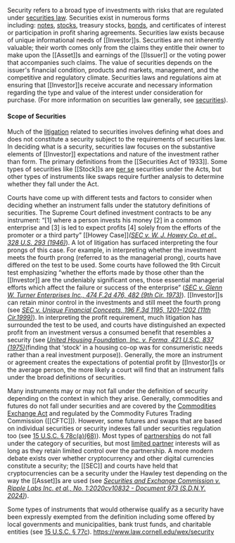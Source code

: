 Security refers to a broad type of investments with risks that are regulated under [securities law](https://www.law.cornell.edu/wex/securities). Securities exist in numerous forms including: [notes](https://www.law.cornell.edu/wex/note), [stocks](https://www.law.cornell.edu/wex/stock), treasury stocks, [bonds](https://www.law.cornell.edu/wex/bond), and certificates of interest or participation in profit sharing agreements. Securities law exists because of unique informational needs of [[Investor]]s. Securities are not inherently valuable; their worth comes only from the claims they entitle their owner to make upon the [[Asset]]s and earnings of the [[Issuer]] or the voting power that accompanies such claims. The value of securities depends on the issuer's financial condition, products and markets, management, and the competitive and regulatory climate. Securities laws and regulations aim at ensuring that [[Investor]]s receive accurate and necessary information regarding the type and value of the interest under consideration for purchase. (For more information on securities law generally, see [securities](https://www.law.cornell.edu/wex/securities)).

#### Scope of Securities

Much of the [litigation](https://www.law.cornell.edu/wex/litigation) related to securities involves defining what does and does not constitute a security subject to the requirements of securities law. In deciding what is a security, securities law focuses on the substantive elements of [[Investor]] expectations and nature of the investment rather than form. The primary definitions from the [[Securities Act of 1933]]. Some types of securities like [[Stock]]s are [per se](https://www.law.cornell.edu/wex/per_se) securities under the Acts, but other types of instruments like swaps require further analysis to determine whether they fall under the Act.

Courts have come up with different tests and factors to consider when deciding whether an instrument falls under the statutory definitions of securities. The Supreme Court defined investment contracts to be any instrument: “[1] where a person invests his money [2] in a common enterprise and [3] is led to expect profits [4] solely from the efforts of the promoter or a third party” [[Howey Case]]_(_[_SEC v. W. J. Howey Co. et al., 328 U.S. 293 (1946)_](https://supreme.justia.com/cases/federal/us/328/293/)). A lot of litigation has surfaced interpreting the four prongs of this case. For example, in interpreting whether the investment meets the fourth prong (referred to as the managerial prong), courts have differed on the test to be used. Some courts have followed the 9th Circuit test emphasizing “whether the efforts made by those other than the [[Investor]] are the undeniably significant ones, those essential managerial efforts which affect the failure or success of the enterprise” ([_SEC v. Glenn W. Turner Enterprises Inc., 474 F.2d 476, 482 (9th Cir. 1973)_](https://casetext.com/case/securities-exchange-v-glenn-w-turner-ent)). [[Investor]]s can retain minor control in the investments and still meet the fourth prong (see [_SEC v. Unique Financial Concepts, 196 F.3d 1195, 1201–1202 (11th Cir.1999)_](https://law.justia.com/cases/federal/appellate-courts/F3/196/1195/601565/)). In interpreting the profit requirement, much litigation has surrounded the test to be used, and courts have distinguished an expected profit from an investment versus a consumed benefit that resembles a security (see [_United Housing Foundation, Inc. v. Forma, 421 U.S.C. 837 (1975)_](https://supreme.justia.com/cases/federal/us/421/837/)(finding that ‘stock’ in a housing co-op was for consumeristic needs rather than a real investment purpose)). Generally, the more an instrument or agreement creates the expectations of potential profit by [[Investor]]s or the average person, the more likely a court will find that an instrument falls under the broad definitions of securities. 

Many instruments may or may not fall under the definition of security depending on the context in which they arise. Generally, commodities and futures do not fall under securities and are covered by the [Commodities Exchange Act](https://www.law.cornell.edu/uscode/text/7/chapter-1) and regulated by the Commodity Futures Trading Commission ([[CFTC]]). However, some futures and swaps that are based on individual securities or security indexes fall under securities regulation too (see [15 U.S.C. § 78c(a)(68)](https://www.law.cornell.edu/definitions/uscode.php?width=840&height=800&iframe=true&def_id=15-USC-1404079475-2067023655&term_occur=999&term_src=)). Most types of [partnerships](https://www.law.cornell.edu/wex/partnership) do not fall under the category of securities, but most [limited partner](https://www.law.cornell.edu/wex/limited_partnership) interests will as long as they retain limited control over the partnership. A more modern debate exists over whether cryptocurrency and other digital currencies constitute a security; the [[SEC]] and courts have held that cryptocurrencies can be a security under the Hawley test depending on the way the [[Asset]]s are used (see [_Securities and Exchange Commission v. Ripple Labs Inc. et al., No. 1:2020cv10832 - Document 973 (S.D.N.Y. 2024)_](https://law.justia.com/cases/federal/district-courts/new-york/nysdce/1:2020cv10832/551082/973/)). 

Some types of instruments that would otherwise qualify as a security have been expressly exempted from the definition including some offered by local governments and municipalities, bank trust funds, and charitable entities (see [15 U.S.C. § 77c](https://www.law.cornell.edu/uscode/text/15/77c)).
https://www.law.cornell.edu/wex/security

